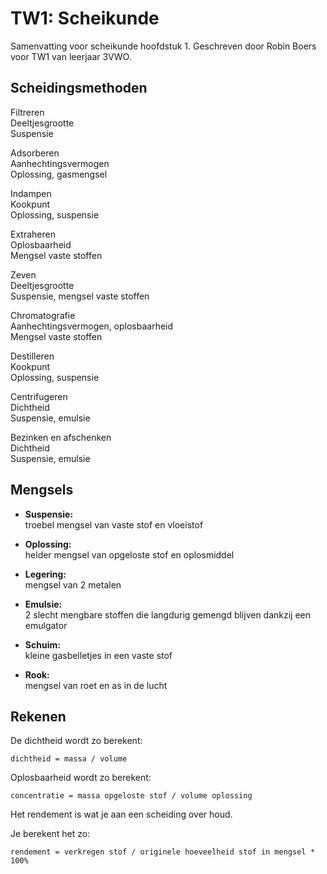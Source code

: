# TW1: Scheikunde

Samenvatting voor scheikunde hoofdstuk 1. Geschreven door Robin Boers voor TW1 van leerjaar 3VWO.

## Scheidingsmethoden

Filtreren  
Deeltjesgrootte  
Suspensie  

Adsorberen  
Aanhechtingsvermogen  
Oplossing, gasmengsel  

Indampen  
Kookpunt  
Oplossing, suspensie  

Extraheren  
Oplosbaarheid  
Mengsel vaste stoffen  

Zeven  
Deeltjesgrootte  
Suspensie, mengsel vaste stoffen  

Chromatografie  
Aanhechtingsvermogen, oplosbaarheid  
Mengsel vaste stoffen  

Destilleren  
Kookpunt  
Oplossing, suspensie  

Centrifugeren  
Dichtheid  
Suspensie, emulsie  

Bezinken en afschenken  
Dichtheid  
Suspensie, emulsie  

## Mengsels

- **Suspensie:**  
troebel mengsel van vaste stof en vloeistof  

- **Oplossing:**  
helder mengsel van opgeloste stof en oplosmiddel  

- **Legering:**  
mengsel van 2 metalen  

- **Emulsie:**  
2 slecht mengbare stoffen die langdurig gemengd blijven dankzij een emulgator  

- **Schuim:**  
kleine gasbelletjes in een vaste stof  

- **Rook:**  
mengsel van roet en as in de lucht  

## Rekenen

De dichtheid wordt zo berekent:

```
dichtheid = massa / volume
```

Oplosbaarheid wordt zo berekent:

```
concentratie = massa opgeloste stof / volume oplossing
```

Het rendement is wat je aan een scheiding over houd.

Je berekent het zo:

```
rendement = verkregen stof / originele hoeveelheid stof in mengsel * 100%
```